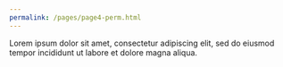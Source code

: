 ```yaml
---
permalink: /pages/page4-perm.html
---
```

Lorem ipsum dolor sit amet, consectetur adipiscing elit, sed do eiusmod tempor incididunt ut labore et dolore magna aliqua.
